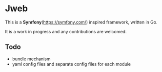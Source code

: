 # Jweb

This is a **Symfony**(https://symfony.com/) inspired framework, written in Go.

It is a work in progress and any contributions are welcomed.

## Todo
* bundle mechanism
* yaml config files and separate config files for each module
